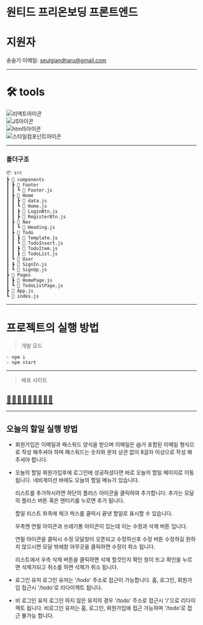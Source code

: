 # 원티드 프리온보딩 프론트엔드

# 지원자

송슬기
이메일: [seulgiandharu@gmail.com](seulgiandharu@gmail.com)

---

# 🛠 tools

![리액트아이콘](https://img.shields.io/badge/React-61DAFB?style=flat&logo=React&logoColor=white '리액트아이콘') <br/>
![JS아이콘](https://img.shields.io/badge/JavaScript-F7DF1E?style=for-the-badge&logo=JavaScript&logoColor=white 'JS아이콘') <br/>
![html5아이콘](https://img.shields.io/badge/HTML5-E34F26?style=for-the-badge&logo=HTML5&logoColor=white 'html아이콘') <br/>
![스타일컴포넌트아이콘](https://img.shields.io/badge/styled-components-DB7093?style=flat&logo=styled-components&logoColor=white '스타일컴포넌트아이콘')

---

### 폴더구조

```
📦 src
┣ 📂 components
┃ ┣ 📂 Footer
┃ ┃ ┗ 📜 Footer.js
┃ ┣ 📂 Home
┃ ┃ ┣ 📜 data.js
┃ ┃ ┗ 📜 Home.js
┃ ┃ ┣ 📜 LoginBtn.js
┃ ┃ ┣ 📜 RegisterBtn.js
┃ ┣ 📂 Nav
┃ ┃ ┗ 📜 Heading.js
┃ ┣ 📂 Todo
┃ ┃ ┣ 📜 Template.js
┃ ┃ ┗ 📜 TodoInsert.js
┃ ┃ ┣ 📜 TodoItem.js
┃ ┃ ┣ 📜 TodoList.js
┃ ┗ 📂 User
┃ ┣ 📜 SignIn.js
┃ ┗ 📜 SignUp.js
┣ 📂 Pages
┃ ┣ 📜 HomePage.js
┃ ┗ 📜 TodoListPage.js
┣ 📜 App.js
┗ 📜 index.js
```

---

# 프로젝트의 실행 방법

> 개발 모드

```
- npm i
- npm start

```

---

> 배포 사이트

## [👩🏼‍💻👩🏼‍💻👩🏼‍💻](https://magical-kringle-b05b00.netlify.app/)

---

## 오늘의 할일 실행 방법

- 회원가입은 이메일과 패스워드 양식을 받으며
  이메일은 @가 포함된 이메일 형식으로 작성 해주셔야 하며
  패스워드는 숫자와 문자 상관 없이 8글자 이상으로 작성 해주셔야 합니다.

- 오늘의 할일
  회원가입후에 로그인에 성공하셨다면 바로 오늘의 할일 페이지로 이동 됩니다. 네비게이션 바에도 오늘의 할일 메뉴가 있습니다.

  리스트를 추가하시려면 하단의 플러스 아이콘을 클릭하여 추가합니다. 추가는 모달의 플러스 버튼 혹은 엔터키를 누르면 추가 됩니다.

  할일 리스트 좌측에 체크 박스를 클릭시 끝낸 할일로 표시할 수 있습니다.

  우측엔 연필 아이콘과 쓰레기통 아이콘이 있는데 이는 수정과 삭제 버튼 입니다.

  연필 아이콘을 클릭시 수정 모달창이 오픈되고 수정하신후 수정 버튼 수정하길 원하지 않으시면 모달 밖에창 아무곳을 클릭하면 수정이 취소 됩니다.

  리스트에서 우측 삭제 버튼을 클릭하면 삭제 할것인지 확인 창이 뜨고 확인을 누르면 삭제가되고 취소를 하면 삭제가 취소 됩니다.

- 로그인 유저
  로그인 유저는 '/todo' 주소로 접근이 가능합니다.
  홈, 로그인, 회원가입 접근시 '/todo'로 리다이렉트 됩니다.

- 비 로그인 유저
  로그인 하지 않은 유저의 경우 '/todo' 주소로 접근시 '/'으로 리다이렉트 됩니다.
  비로그인 유저는 홈, 로그인, 회원가입에 접근 가능하며 '/todo'로 접근 불가능 합니다.

